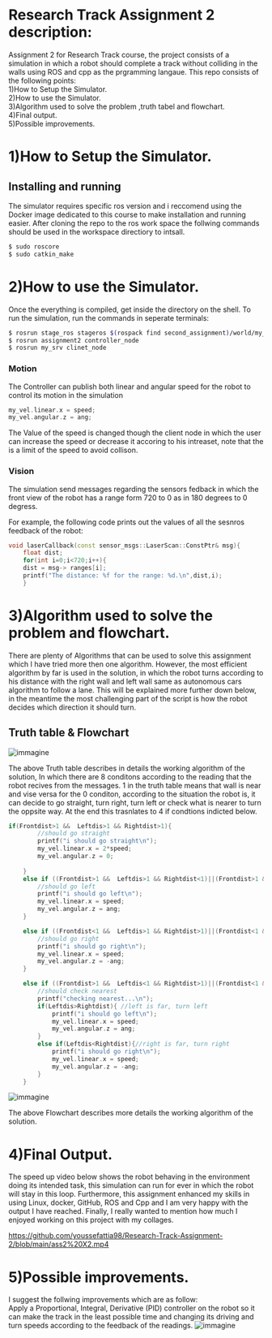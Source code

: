 # Research Track Assignment 2 description:
Assignment 2 for Research Track course, the project consists of a simulation in which a robot should complete a track without colliding in the walls using ROS and cpp as the prgramming langaue.
This repo consists of the following points:  
 1)How to Setup the Simulator.  
 2)How to use the Simulator.  
 3)Algorithm used to solve the problem ,truth tabel and flowchart.  
 4)Final output.  
 5)Possible improvements.  

1)How to Setup the Simulator.  
================================

Installing and running
----------------------

The simulator requires specific ros version and i reccomend using the Docker image dedicated to this course to make installation and running easier. After cloning the repo to the ros work space the follwing commands should be used in the workspace directiory to intsall.

```bash
$ sudo roscore
$ sudo catkin_make
```

2)How to use the Simulator.  
================================
Once the everything is compiled, get inside the directory on the shell. To run the simulation, run the commands in seperate terminals:

```bash
$ rosrun stage_ros stageros $(rospack find second_assignment)/world/my_world.world
$ rosrun assignment2 controller_node 
$ rosrun my_srv clinet_node 
```

### Motion ###

The Controller can publish both linear and angular speed for the robot to control its motion in the simulation

```cpp
my_vel.linear.x = speed;
my_vel.angular.z = ang;
```
The Value of the speed is changed though the client node in which the user can increase the speed or decrease it accoring to his intreaset, note that the is a limit of the speed to avoid collison.


### Vision ###

The simulation send messages regarding the sensors fedback in which the front view of the robot has a range form 720 to 0 as in 180 degrees to 0 degress.

For example, the following code prints out the values of all the sesnros feedback of the robot:

```cpp
void laserCallback(const sensor_msgs::LaserScan::ConstPtr& msg){
    float dist;
    for(int i=0;i<720;i++){
    dist = msg-> ranges[i];
    printf("The distance: %f for the range: %d.\n",dist,i);
    }
```


3)Algorithm used to solve the problem and flowchart. 
================================
There are plenty of Algorithms that can be used to solve this assignment which I have tried more then one algorithm.
However, the most efficient algorithm by far is used in the solution, in which the robot turns according to his distance with the right wall and left wall same as autonomous cars algorithm to follow a lane. This will be explained more further down below, in the meantime the most challenging part of the script is how the robot decides which direction it should turn.  

Truth table & Flowchart
---------

![immagine](https://github.com/youssefattia98/Research-Track-Assignment-2/blob/main/Left%20distance-1.jpg)  

The above Truth table describes in details the working algorithm of the solution, In which there are 8 conditons according to the reading that the robot recives from the messages. 1 in the truth table means that wall is near and vise versa for the 0 conditon, according to the situation the robot is, it can decide to go straight, turn right, turn left or check what is nearer to turn the oppsite way. At the end this trasnlates to 4 if condtions indicted below.

```cpp
if(Frontdist>1 &&  Leftdis>1 && Rightdist>1){
		//should go straight
		printf("i should go straight\n");
		my_vel.linear.x = 2*speed;
		my_vel.angular.z = 0;
	
	}
	else if ((Frontdist>1 &&  Leftdis>1 && Rightdist<1)||(Frontdist>1 &&  Leftdis<1 && Rightdist<1)){
		//should go left
		printf("i should go left\n");
		my_vel.linear.x = speed;
		my_vel.angular.z = ang;
	}

	else if ((Frontdist<1 &&  Leftdis>1 && Rightdist>1)||(Frontdist<1 &&  Leftdis<1 && Rightdist>1)){
		//should go right
		printf("i should go right\n");
		my_vel.linear.x = speed;
		my_vel.angular.z = -ang;
	}

	else if ((Frontdist>1 &&  Leftdis<1 && Rightdist>1)||(Frontdist<1 &&  Leftdis>1 && Rightdist<1)||(Frontdist<1 &&  Leftdis<1 && Rightdist<1)){
		//should check nearest
		printf("checking nearest...\n");
		if(Leftdis>Rightdist){ //left is far, turn left
			printf("i should go left\n");
			my_vel.linear.x = speed;
			my_vel.angular.z = ang;
		}
		else if(Leftdis<Rightdist){//right is far, turn right
			printf("i should go right\n");
			my_vel.linear.x = speed;
			my_vel.angular.z = -ang;
		}
	}
```


![immagine](256583744_494398871604484_5622079301912611396_n.png)  

The above Flowchart describes more details the working algorithm of the solution.

4)Final Output. 
================================
The speed up video below shows the robot behaving in the environment doing its intended task, this simulation can run for ever in which the robot will stay in this loop. Furthermore, this assignment enhanced my skills in using Linux, docker, GitHub, ROS and Cpp and I am very happy with the output I have reached.
Finally, I really wanted to mention how much I enjoyed working on this project with my collages.  



https://github.com/youssefattia98/Research-Track-Assignment-2/blob/main/ass2%20X2.mp4

5)Possible improvements.  
================================
I suggest the follwing improvements which are as follow:  
     Apply a Proportional, Integral, Derivative (PID) controller on the robot so it can make the track in the least possible time and changing its driving and turn speeds according to the feedback of the readings. 
            ![immagine](https://github.com/youssefattia98/Research-Track-Assignment-2/blob/main/68747470733a2f2f626c6f672e776573742d63732e636f6d2f68732d66732f6875622f3333313739382f66696c652d3438393932363132382d6769662f426c6f675f50696374757265732f576861745f69735f5049445f436f6e74726f6c2e6769663f743d313532383731.gif)  
